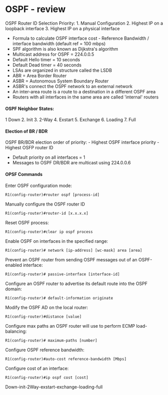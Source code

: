 # OSPF - review




OSPF Router ID Selection Priority:
	1. Manual Configuration
	2. Highest IP on a loopback interface
	3. Highest IP on a physical interface

- Formula to calculate OSPF interface cost - Reference Bandwidth / interface bandwidth (default ref = 100 mbps)
- SPF algorithm is also known as Dijkstra's algorithm
- Multicast address for OSPF = 224.0.0.5
- Default Hello timer = 10 seconds
- Default Dead timer  = 40 seconds
- LSAs are organized in structure called the LSDB
- ABR = Area Border Router
- ASBR = Autonomous System Boundary Router
- ASBR's connect the OSPF network to an external network
- An inter-area route is a route to a destination in a different OSPF area
- Routers with all interfaces in the same area are called 'internal' routers

#### OSPF Neighbor States:

1  Down
2. Init
3. 2-Way
4. Exstart
5. Exchange
6. Loading
7. Full

#### Election of BR / BDR


OSPF BR/BDR election order of priority:
	- Highest OSPF interface priority
	- Highest OSFP router ID


- Default priority on all interfaces = 1
- Messages to OSPF DR/BDR are multicast using 224.0.0.6

#### OPSF Commands

Enter OSPF configuration mode:
```
R1(config-router)#router ospf [process-id]
```

Manually configure the OSPF router ID
```
R1(config-router)#router-id [x.x.x.x]
```

Reset OSPF process:
```
R1(config-router)#clear ip ospf process
```

Enable OSPF on interfaces in the specified range:
```
R1(config-router)# network [ip-address] [wc-mask] area [area]
```

Prevent an OSPF router from sending OSPF messages out of an OSPF-enabled interface:
```
R1(config-router)# passive-interface [interface-id]
```

Configure an OSPF router to advertise its default route into the OSPF domain:
```
R1(config-router)# default-information originate
```

Modify the OSPF AD on the local router:
```
R1(config-router)#distance [value]
```

Configure max paths an OSPF router will use to perform ECMP load-balancing:
```
R1(config-router)# maximum-paths [number]
```

Configure OSPF reference bandwidth:
```
R1(config-router)#auto-cost reference-bandwidth [Mbps]
```

Configure cost of an interface:
```
R1(config-router)#ip ospf cost [cost]
```

Down-init-2Way-exstart-exchange-loading-full
